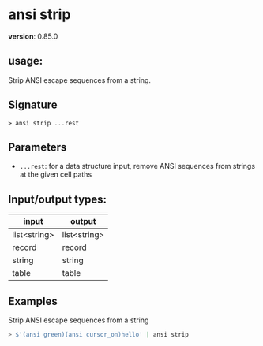 # ansi strip

**version**: 0.85.0

## **usage**:

Strip ANSI escape sequences from a string.

## Signature

`> ansi strip ...rest`

## Parameters

- `...rest`: for a data structure input, remove ANSI sequences from strings at the given cell paths

## Input/output types:

| input          | output         |
| -------------- | -------------- |
| list\<string\> | list\<string\> |
| record         | record         |
| string         | string         |
| table          | table          |

## Examples

Strip ANSI escape sequences from a string

```bash
> $'(ansi green)(ansi cursor_on)hello' | ansi strip
```
